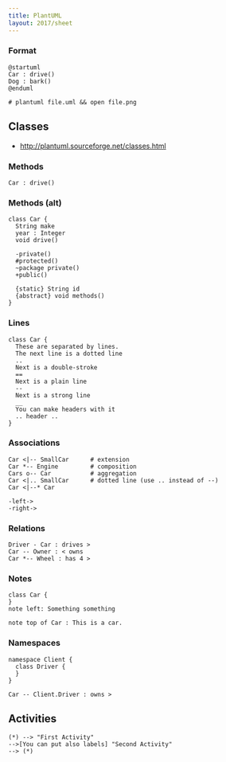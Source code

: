 ```yaml
---
title: PlantUML
layout: 2017/sheet
---
```


### Format

    @startuml
    Car : drive()
    Dog : bark()
    @enduml

    # plantuml file.uml && open file.png

## Classes

 * http://plantuml.sourceforge.net/classes.html

### Methods

    Car : drive()

### Methods (alt)

    class Car {
      String make
      year : Integer
      void drive()

      -private()
      #protected()
      ~package private()
      +public()

      {static} String id
      {abstract} void methods()
    }

### Lines

    class Car {
      These are separated by lines.
      The next line is a dotted line
      ..
      Next is a double-stroke
      ==
      Next is a plain line
      --
      Next is a strong line
      __
      You can make headers with it
      .. header ..
    }

### Associations

    Car <|-- SmallCar      # extension
    Car *-- Engine         # composition
    Cars o-- Car           # aggregation
    Car <|.. SmallCar      # dotted line (use .. instead of --)
    Car <|--* Car

    -left->
    -right->

### Relations

    Driver - Car : drives >
    Car -- Owner : < owns
    Car *-- Wheel : has 4 >

### Notes

    class Car {
    }
    note left: Something something

    note top of Car : This is a car.

### Namespaces

    namespace Client {
      class Driver {
      }
    }

    Car -- Client.Driver : owns >


## Activities

    (*) --> "First Activity"
    -->[You can put also labels] "Second Activity"
    --> (*)

